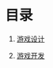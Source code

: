 # 目录

1. [游戏设计](https://github.com/yangruihan/Notes/tree/master/GameDevelopment/GameDesign)

2. [游戏开发](https://github.com/yangruihan/Notes/tree/master/GameDevelopment/GameDevelop)